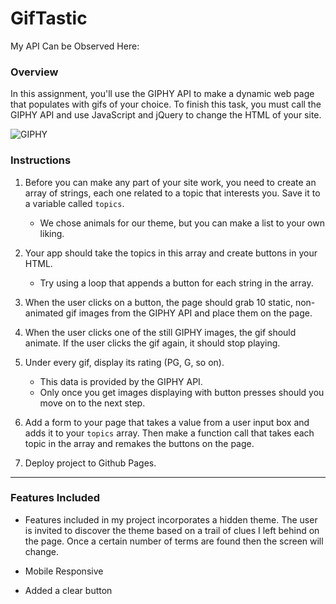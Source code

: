 # GifTastic

My API Can be Observed Here: 

### Overview

In this assignment, you'll use the GIPHY API to make a dynamic web page that populates with gifs of your choice. To finish this task, you must call the GIPHY API and use JavaScript and jQuery to change the HTML of your site.

![GIPHY](Images/1-giphy.jpg)

### Instructions

1. Before you can make any part of your site work, you need to create an array of strings, each one related to a topic that interests you. Save it to a variable called `topics`.

   * We chose animals for our theme, but you can make a list to your own liking.

2. Your app should take the topics in this array and create buttons in your HTML.
   * Try using a loop that appends a button for each string in the array.

3. When the user clicks on a button, the page should grab 10 static, non-animated gif images from the GIPHY API and place them on the page.

4. When the user clicks one of the still GIPHY images, the gif should animate. If the user clicks the gif again, it should stop playing.

5. Under every gif, display its rating (PG, G, so on).
   * This data is provided by the GIPHY API.
   * Only once you get images displaying with button presses should you move on to the next step.

6. Add a form to your page that takes a value from a user input box and adds it to your `topics` array. Then make a function call that takes each topic in the array and remakes the buttons on the page.

7. Deploy project to Github Pages.

- - -
### Features Included
   
  * Features included in my project incorporates a hidden theme. The user is invited to discover the theme based on a trail of clues I left behind on the page. Once a certain number of terms are found then the screen will change. 
  
  * Mobile Responsive
  
  * Added a clear button

